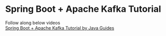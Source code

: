 # Spring Boot + Apache Kafka Tutorial

Follow along below videos  
[Spring Boot + Apache Kafka Tutorial by Java Guides](https://www.youtube.com/playlist?list=PLGRDMO4rOGcNLwoack4ZiTyewUcF6y6BU)
